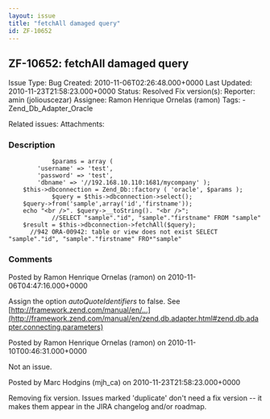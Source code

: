 ```yaml
---
layout: issue
title: "fetchAll damaged query"
id: ZF-10652
---
```


ZF-10652: fetchAll damaged query
--------------------------------

 Issue Type: Bug Created: 2010-11-06T02:26:48.000+0000 Last Updated: 2010-11-23T21:58:23.000+0000 Status: Resolved Fix version(s): 
 Reporter:  amin (joliouscezar)  Assignee:  Ramon Henrique Ornelas (ramon)  Tags: - Zend\_Db\_Adapter\_Oracle
 
 Related issues: 
 Attachments: 
### Description

 
                $params = array (
            'username' => 'test',
            'password' => 'test',
            'dbname' => '//192.168.10.110:1681/mycompany' );
        $this->dbconnection = Zend_Db::factory ( 'oracle', $params );
                $query = $this->dbconnection->select();
        $query->from('sample',array('id','firstname'));
        echo "<br />". $query->__toString(). "<br />";  
                //SELECT "sample"."id", "sample"."firstname" FROM "sample"
        $result = $this->dbconnection->fetchAll($query);
          //942 ORA-00942: table or view does not exist SELECT "sample"."id", "sample"."firstname" FRO*"sample" 


 

 

### Comments

Posted by Ramon Henrique Ornelas (ramon) on 2010-11-06T04:47:16.000+0000

Assign the option _autoQuoteIdentifiers_ to false. See [http://framework.zend.com/manual/en/…](http://framework.zend.com/manual/en/zend.db.adapter.html#zend.db.adapter.connecting.parameters)

 

 

Posted by Ramon Henrique Ornelas (ramon) on 2010-11-10T00:46:31.000+0000

Not an issue.

 

 

Posted by Marc Hodgins (mjh\_ca) on 2010-11-23T21:58:23.000+0000

Removing fix version. Issues marked 'duplicate' don't need a fix version -- it makes them appear in the JIRA changelog and/or roadmap.

 

 